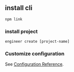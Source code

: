 ## install cli
```
npm link
```

### install project
```
engineer create [project-name]

```

### Customize configuration
See [Configuration Reference](https://cli.vuejs.org/config/).
